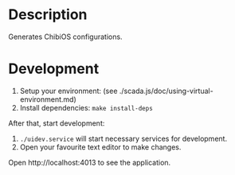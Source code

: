 # Description

Generates ChibiOS configurations.

# Development 

1. Setup your environment: (see ./scada.js/doc/using-virtual-environment.md)
2. Install dependencies: `make install-deps`

After that, start development: 

1. `./uidev.service` will start necessary services for development. 
2. Open your favourite text editor to make changes.

Open http://localhost:4013 to see the application. 